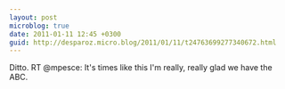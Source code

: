 ```yaml
---
layout: post
microblog: true
date: 2011-01-11 12:45 +0300
guid: http://desparoz.micro.blog/2011/01/11/t24763699277340672.html
---
```

Ditto. RT @mpesce: It's times like this I'm really, really glad we have the ABC.
